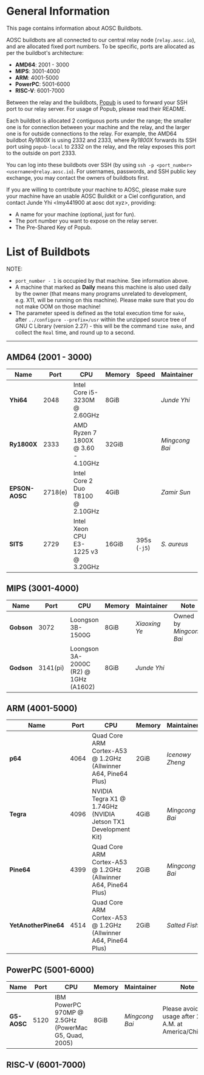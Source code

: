 <!-- TITLE: Buildbots -->
<!-- SUBTITLE: Buildbots that can be used by AOSC developers -->

# General Information

This page contains information about AOSC Buildbots.

AOSC buildbots are all connected to our central relay node (`relay.aosc.io`), and are allocated fixed port numbers. To be specific, ports are allocated as per the buildbot's architecture:

- **AMD64**: 2001 - 3000
- **MIPS**: 3001-4000
- **ARM**: 4001-5000
- **PowerPC**: 5001-6000
- **RISC-V**: 6001-7000

Between the relay and the buildbots, [Popub](https://github.com/m13253/popub) is used to forward your SSH port to our relay server. For usage of Popub, please read their README.

Each buildbot is allocated 2 contiguous ports under the range; the smaller one is for connection between your machine and the relay, and the larger one is for outside connections to the relay. For example, the AMD64 buildbot _Ry1800X_ is using 2332 and 2333, where _Ry1800X_ forwards its SSH port using `popub-local` to 2332 on the relay, and the relay exposes this port to the outside on port 2333.

You can log into these buildbots over SSH (by using `ssh -p <port_number> <username>@relay.aosc.io`). For usernames, passwords, and SSH public key exchange, you may contact the owners of buildbots first.

If you are willing to contribute your machine to AOSC, please make sure your machine have an usable AOSC Buildkit or a Ciel configuration, and contact Junde Yhi \<lmy441900 at aosc dot xyz\>, providing:

- A name for your machine (optional, just for fun).
- The port number you want to expose on the relay server.
- The Pre-Shared Key of Popub.

# List of Buildbots

NOTE: 

- `port_number - 1` is occupied by that machine. See information above.
- A machine that marked as **Daily** means this machine is also used daily by the owner (that means many programs unrelated to development, e.g. X11, will be running on this machine). Please make sure that you do not make OOM on those machine!
- The parameter speed is defined as the total execution time for `make`, after `../configure --prefix=/usr` within the unzipped source tree of GNU C Library (version 2.27)  - this will be the command `time make`, and collect the `Real` time, and round up to a second.

---

## **AMD64** (2001 - 3000)

| Name | Port | CPU | Memory | Speed | Maintainer | Note |
|-----------|-----------|-----------|-----------|-----------|---------|-----------|
| **Yhi64**| 2048 | Intel Core i5-3230M @ 2.60GHz | 8GiB | | _Junde Yhi_ | **Daily** |
| **Ry1800X** | 2333 | AMD Ryzen 7 1800X @ 3.60 - 4.10GHz | 32GiB | | _Mingcong Bai_ | |
| **EPSON-AOSC** | 2718(e) | Intel Core 2 Duo T8100 @ 2.10GHz | 4GiB | | _Zamir Sun_ | Available time: 8:00 - 21:30 UTC+8 |
| **SITS** | 2729 | Intel Xeon CPU E3-1225 v3 @ 3.20GHz | 16GiB |395s (`-j5`)| _S. aureus_ | |

## **MIPS** (3001-4000)

| Name | Port | CPU | Memory | Maintainer | Note |
|-----------|-----------|-----------|-----------|-----------|-----------|
| **Gobson** | 3072 | Loongson 3B-1500G | 8GiB | _Xiaoxing Ye_ | Owned by _Mingcong Bai_ |
| **Godson** | 3141(pi) | Loongson 3A-2000C (R2) @ 1GHz (A1602) | 8GiB | _Junde Yhi_ | |

## **ARM** (4001-5000)

| Name | Port | CPU | Memory | Maintainer | Note |
|-----------|-----------|-----------|-----------|-----------|-----------|
| **p64** | 4064 | Quad Core ARM Cortex-A53 @ 1.2GHz (Allwinner A64, Pine64 Plus) | 2GiB| _Icenowy Zheng_| |
| **Tegra** |4096| NVIDIA Tegra X1 @ 1.74GHz (NVIDIA Jetson TX1 Development Kit) | 4GiB| _Mingcong Bai_| |
| **Pine64** |4399| Quad Core ARM Cortex-A53 @ 1.2GHz (Allwinner A64, Pine64 Plus) | 2GiB | _Mingcong Bai_| |
| **YetAnotherPine64** |4514| Quad Core ARM Cortex-A53 @ 1.2GHz (Allwinner A64, Pine64 Plus) | 2GiB | _Salted Fish_|Local mirror located at /dev/sda4|

## **PowerPC** (5001-6000)

| Name | Port | CPU | Memory | Maintainer | Note |
|-----------|-----------|-----------|-----------|-----------|-----------|
| **G5-AOSC** | 5120 | IBM PowerPC 970MP @ 2.5GHz (PowerMac G5, Quad, 2005) | 8GiB | _Mingcong Bai_ | Please avoid usage after 2 A.M. at America/Chicago |

## **RISC-V** (6001-7000)